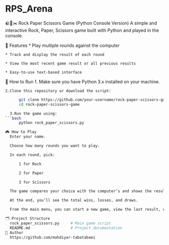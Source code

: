 # RPS_Arena
🪨📄✂️ Rock Paper Scissors Game (Python Console Version)
A simple and interactive Rock, Paper, Scissors game built with Python and played in the console.

📌 Features
	* Play multiple rounds against the computer

	* Track and display the result of each round

	* View the most recent game result or all previous results

	* Easy-to-use text-based interface

🚀 How to Run
	1. Make sure you have Python 3.x installed on your machine.

	2.Clone this repository or download the script:
  ```bash
		git clone https://github.com/your-username/rock-paper-scissors-game.git
		cd rock-paper-scissors-game

	3.Run the game using:
  ```bash
		python rock_paper_scissors.py

🎮 How to Play
	Enter your name.

	Choose how many rounds you want to play.

	In each round, pick:

		1 for Rock

		2 for Paper

		3 for Scissors

	The game compares your choice with the computer’s and shows the result.

	At the end, you’ll see the total wins, losses, and draws.

	From the main menu, you can start a new game, view the last result, or see all game history.

🗂️ Project Structure
	rock_paper_scissors.py     # Main game script
	README.md                  # Project documentation
👤 Author
	https://github.com/mahdiyar-tabatabaei
